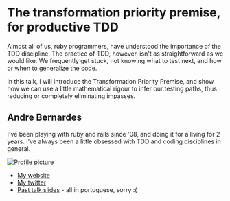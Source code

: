 # The transformation priority premise, for productive TDD

Almost all of us, ruby programmers, have understood the importance of the TDD discipline. The practice of TDD, however, isn't as straightforward as we would like. We frequently get stuck, not knowing what to test next, and how or when to generalize the code.

In this talk, I will introduce the Transformation Priority Premise, and show how we can use a little mathematical rigour to infer our testing paths, thus reducing or completely eliminating impasses.

## Andre Bernardes

I've been playing with ruby and rails since '08, and doing it for a living for 2 years. I've always been a little obsessed with TDD and coding disciplines in general.

![Profile picture](https://raw.github.com/rubyaustralia/rubyconfau-2014-cfp/master/talk-andre-bernardes-the-transformation-priority-premise-for-productive-tdd/profile_picture.jpg)

- [My website](http://abernardes.github.io)
- [My twitter](https://twitter.com/abernardes)
- [Past talk slides](https://speakerdeck.com/abernardes) - all in portuguese, sorry :(
